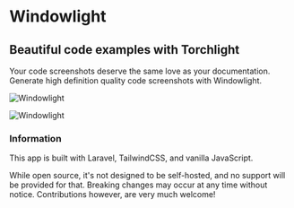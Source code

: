 # Windowlight

## Beautiful code examples with Torchlight

Your code screenshots deserve the same love as your documentation. Generate high definition quality code screenshots with Windowlight.

![Windowlight](https://github.com/caendesilva/Windowlight/assets/95144705/722dcea3-ef7d-4792-9635-6b3384b59136)

![Windowlight](https://github.com/caendesilva/Windowlight/assets/95144705/5c468d1d-35cd-4626-882e-bbbb4fb7f3fb)

### Information

This app is built with Laravel, TailwindCSS, and vanilla JavaScript. 

While open source, it's not designed to be self-hosted, and no support will be provided for that.
Breaking changes may occur at any time without notice. Contributions however, are very much welcome!

